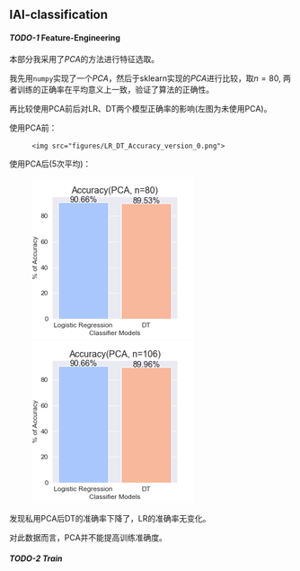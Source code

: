 ## IAI-classification

#### *TODO-1*  Feature-Engineering

本部分我采用了$PCA$的方法进行特征选取。

我先用`numpy`实现了一个$PCA$，然后于sklearn实现的$PCA$进行比较，取$n = 80$, 两者训练的正确率在平均意义上一致，验证了算法的正确性。

再比较使用PCA前后对LR、DT两个模型正确率的影响(左图为未使用PCA)。

使用PCA前：

<figure class="half">

    <img src="figures/LR_DT_Accuracy_version_0.png">

</figure>

使用PCA后(5次平均)：

<figure class="half"> 
<img src="figures/LR_DT_Accuracy_PCA_n_80.png"> 
<img src="figures/LR_DT_Accuracy_PCA_n_106.png"> </figure>

发现私用PCA后DT的准确率下降了，LR的准确率无变化。

对此数据而言，PCA并不能提高训练准确度。

#### *TODO-2 Train*
